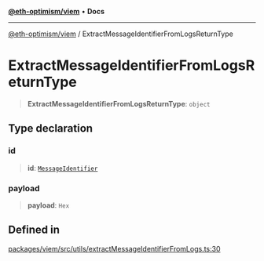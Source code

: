 [**@eth-optimism/viem**](../README.md) • **Docs**

***

[@eth-optimism/viem](../README.md) / ExtractMessageIdentifierFromLogsReturnType

# ExtractMessageIdentifierFromLogsReturnType

> **ExtractMessageIdentifierFromLogsReturnType**: `object`

## Type declaration

### id

> **id**: [`MessageIdentifier`](MessageIdentifier.md)

### payload

> **payload**: `Hex`

## Defined in

[packages/viem/src/utils/extractMessageIdentifierFromLogs.ts:30](https://github.com/ethereum-optimism/ecosystem/blob/a6a591d88cd41aa48aa7325dbb668dbe8084e5ee/packages/viem/src/utils/extractMessageIdentifierFromLogs.ts#L30)
